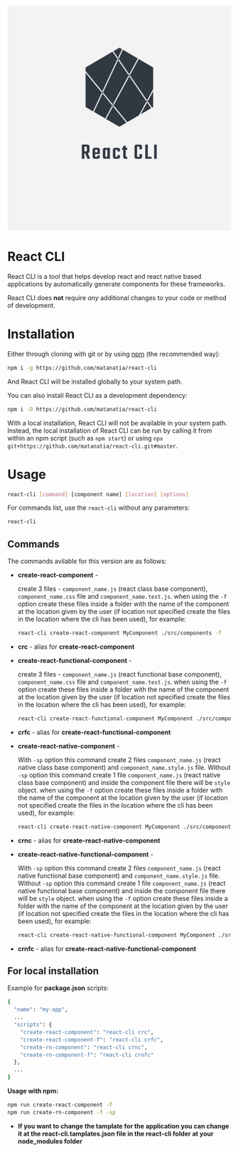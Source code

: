 <p align="center">
  <img src="./assets/logo_v2/logo.png" alt="React CLI Logo">
</p>

# React CLI

React CLI is a tool that helps develop react and react native based applications by automatically generate components for these frameworks.

React CLI does **not** require _any_ additional changes to your code or method of development.

# Installation

Either through cloning with git or by using [npm](http://npmjs.org) (the recommended way):

```bash
npm i -g https://github.com/matanatia/react-cli
```

And React CLI will be installed globally to your system path.

You can also install React CLI as a development dependency:

```bash
npm i -D https://github.com/matanatia/react-cli
```

With a local installation, React CLI will not be available in your system path. Instead, the local installation of React CLI can be run by calling it from within an npm script (such as `npm start`) or using `npx git+https://github.com/matanatia/react-cli.git#master`.

# Usage

```bash
react-cli [command] [component name] [location] [options]
```

For commands list, use the `react-cli` without any parameters:

```bash
react-cli
```

## Commands

The commands avilable for this version are as follows:

- **create-react-component** -

  create 3 files - `component_name.js` (react class base component), `component_name.css` file and `component_name.test.js`.
  when using the `-f` option create these files inside a folder with the name of the component at the location given by the user
  (if location not specified create the files in the location where the cli has been used), for example:

  ```bash
  react-cli create-react-component MyComponent ./src/components -f
  ```

- **crc** - alias for **create-react-component**

- **create-react-functional-component** -

  create 3 files - `component_name.js` (react functional base component), `component_name.css` file and `component_name.test.js`.
  when using the `-f` option create these files inside a folder with the name of the component at the location given by the user
  (if location not specified create the files in the location where the cli has been used), for example:

  ```bash
  react-cli create-react-functional-component MyComponent ./src/components -f
  ```

- **crfc** - alias for **create-react-functional-component**

- **create-react-native-component** -

  With `-sp` option this command create 2 files `component_name.js` (react native class base component) and `component_name.style.js` file.
  Without `-sp` option this command create 1 file `component_name.js` (react native class base component) and inside the component file there will be `style` object.
  when using the `-f` option create these files inside a folder with the name of the component at the location given by the user
  (if location not specified create the files in the location where the cli has been used), for example:

  ```bash
  react-cli create-react-native-component MyComponent ./src/components -f -sp
  ```

- **crnc** - alias for **create-react-native-component**

- **create-react-native-functional-component** -

  With `-sp` option this command create 2 files `component_name.js` (react native functional base component) and `component_name.style.js` file.
  Without `-sp` option this command create 1 file `component_name.js` (react native functional base component) and inside the component file there will be `style` object.
  when using the `-f` option create these files inside a folder with the name of the component at the location given by the user
  (if location not specified create the files in the location where the cli has been used), for example:

  ```bash
  react-cli create-react-native-functional-component MyComponent ./src/components -f -sp
  ```

- **crnfc** - alias for **create-react-native-functional-component**

## For local installation

Example for **package.json** scripts:

```bash
{
  "name": "my-app",
  ...
  "scripts": {
    "create-react-component": "react-cli crc",
    "create-react-component-f": "react-cli crfc",
    "create-rn-component": "react-cli crnc",
    "create-rn-component-f": "react-cli crnfc"
  },
  ...
}
```

**Usage with npm:**

```bash
npm run create-react-component -f
npm run create-rn-component -f -sp
```

- **If you want to change the tamplate for the application you can change it at the react-cli.tamplates.json file in the react-cli folder at your node_modules folder**
